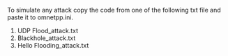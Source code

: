 To simulate any attack copy the code from one of the following txt file and paste it to omnetpp.ini. 

1. UDP Flood_attack.txt
2. Blackhole_attack.txt
3. Hello Flooding_attack.txt
